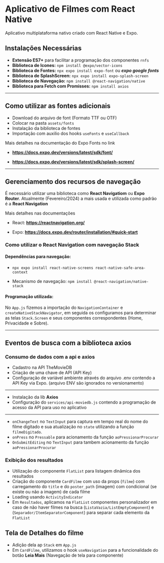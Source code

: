 # Aplicativo de Filmes com React Native

Aplicativo multiplataforma nativo criado com React Native e Expo.

## Instalações Necessárias

- **Extensão ES7+** para facilitar a programação dos componentes `rnfs`
- **Biblioteca de Icones:** `npm install @expo/vector-icons`
- **Biblioteca de Fontes:** `npx expo install expo-font` ou **_expo google fonts_**
- **Biblioteca de SplashScreen:** `npx expo install expo-splash-screen`
- **Biblioteca de Navegação:** `npm install @react-navigation/native`
- **Biblioteca para Fetch com Promisses:** `npm install axios`

---

## Como utilizar as fontes adicionais

- Download do arquivo de font (Formato TTF ou OTF)
- Colocar na pasta `assets/fonts`
- Instalação da biblioteca de fontes
- Importação com auxilio dos hooks `useFonts` e `useCallback`

Mais detalhes na documentação do Expo Fonts no link

- **https://docs.expo.dev/versions/latest/sdk/font/**

- **https://docs.expo.dev/versions/latest/sdk/splash-screen/**

---

## Gerenciamento dos recursos de navegação

É necessário utilizar uma biblioteca como **React Navigatiom** ou **Expo Router**.
Atualmente (Fevereiro/2024) a mais usada e utilizada como padrão é a **React Navigation**

Mais detalhes nas documentações

- React: **https://reactnavigation.org/**

- Expo: **https://docs.expo.dev/router/installation/#quick-start**

### Como utilizar o React Navigation com navegação Stack

#### Dependências para navegação:

- `npx expo install react-native-screens react-native-safe-area-context`

- Mecanismo de navegação: `npm install @react-navigation/native-stack`

#### Programação utilizada:

No `App.js` fizemos a importação do `NavigationContainer` e `createNativeStackNavigator`, em seguida os configuramos para determinar as telas `Stack.Screen` e seus componentes correspondentes (Home, Privacidade e Sobre).

---

## Eventos de busca com a biblioteca axios

### Consumo de dados com a api e axios

- Cadastro na API TheMovieDB
- Criação de uma chave de API (API Key)
- Configuração de variável ambiente através do arquivo .env contendo a API Key via Expo. (arquivo ENV são ignorados no versionamento)

---

- Instalação da lib **Axios**
- Configuração do `services/api-moviedb.js` contendo a programação de acesso da API para uso no aplicativo

---

- `onChangeText` no `TextInput` para captura em tempo real do nome do filme digitado e sua atualização no `state` utilizando a função `filmeDigitado`.
- `onPress` no `Pressable` para acionamento da função `aoPressionarProcurar`
- `OnSubmitEditing` no `TextInput` para tambem acionamento da função `aoPressionarProcurar`

### Exibição dos resultados

- Utilização do componente `FlatList` para listagem dinâmica dos resultados
- Criação do componente `CardFilme` com uso da props (`filme`) com carregamento do `title` e do `poster_path` (imagem) com condicional (se existe ou não a imagem) de cada filme
- Loading usando `ActivityIndicator`
- Em `Resultados`, aplicamos na `FlatList` componentes personalizador em caso de não haver filmes na busca (`ListaVazia/ListEmptyComponent`) e (`Separador/ItemSeparatorComponent`) para separar cada elemento da `FlatList`

## Tela de Detalhes do filme

- Adição dela ap `Stack` em `App.js`
- Em `CardFilme`, utilizamos o hook `useNavigation` para a funcionalidade do botão **Leia Mais** (Navegação de tela para componente)
